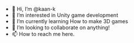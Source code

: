 - 👋 Hi, I’m @kaan-k
- 👀 I’m interested in Unity game development
- 🌱 I’m currently learning How to make 3D games
- 💞️ I’m looking to collaborate on anything!
- 📫 How to reach me here.

<!---
kaan-k/kaan-k is a ✨ special ✨ repository because its `README.md` (this file) appears on your GitHub profile.
You can click the Preview link to take a look at your changes.
--->
